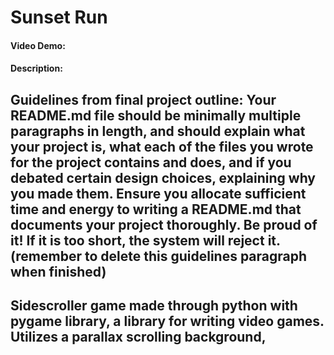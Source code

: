 # Sunset Run
#### Video Demo:  <URL HERE>
#### Description:
## Guidelines from final project outline: Your README.md file should be minimally multiple paragraphs in length, and should explain what your project is, what each of the files you wrote for the project contains and does, and if you debated certain design choices, explaining why you made them. Ensure you allocate sufficient time and energy to writing a README.md that documents your project thoroughly. Be proud of it! If it is too short, the system will reject it. (remember to delete this guidelines paragraph when finished)

## Sidescroller game made through python with pygame library, a library for writing video games. Utilizes a parallax scrolling background,